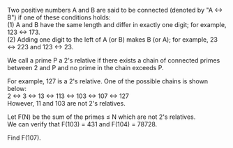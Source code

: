   <p>  Two positive numbers A and B are said to be connected (denoted by "A &harr; B") if one of these conditions holds:<br />  (1) A and B have the same length and differ in exactly one digit; for example, 123 &harr; 173.<br />  (2) Adding one digit to the left of A (or B) makes B (or A); for example, 23 &harr; 223 and 123 &harr; 23.  </p>  <p>  We call a prime P a 2's relative if there exists a chain of connected primes between 2 and P and no prime in the chain exceeds P.  </p>  <p>  For example, 127 is a 2's relative. One of the possible chains is shown below:<br />  2 &harr; 3 &harr; 13 &harr; 113 &harr; 103 &harr; 107 &harr; 127<br />  However, 11 and 103 are not 2's relatives.  </p>  <p>  Let F(N) be the sum of the primes &le; N which are not 2's relatives.<br />  We can verify that F(103) = 431 and F(104) = 78728.  </p>  <p>  Find F(107).  </p>  